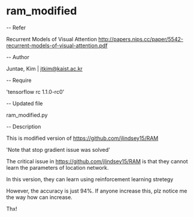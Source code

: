 # ram_modified

-- Refer

Recurrent Models of Visual Attention
http://papers.nips.cc/paper/5542-recurrent-models-of-visual-attention.pdf

-- Author

Juntae, Kim  |  jtkim@kaist.ac.kr

-- Require

'tensorflow rc 1.1.0-rc0'

-- Updated file

ram_modified.py

-- Description

This is modified version of https://github.com/jlindsey15/RAM

'Note that stop gradient issue was solved'

The critical issue in https://github.com/jlindsey15/RAM is that they cannot learn the parameters of location network.

In this version, they can learn using reinforcement learning stretegy 

However, the accuracy is just 94%. If anyone increase this, plz notice me the way how can increase.

Thx!
